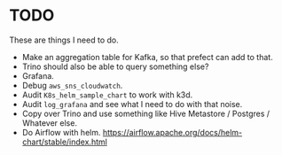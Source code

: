 # TODO

These are things I need to do.

- Make an aggregation table for Kafka, so that prefect can add to that.
- Trino should also be able to query something else?
- Grafana.
- Debug `aws_sns_cloudwatch`.
- Audit `K8s_helm_sample_chart` to work with k3d.
- Audit `log_grafana` and see what I need to do with that noise.
- Copy over Trino and use something like Hive Metastore / Postgres / Whatever else.
- Do Airflow with helm. <https://airflow.apache.org/docs/helm-chart/stable/index.html>
